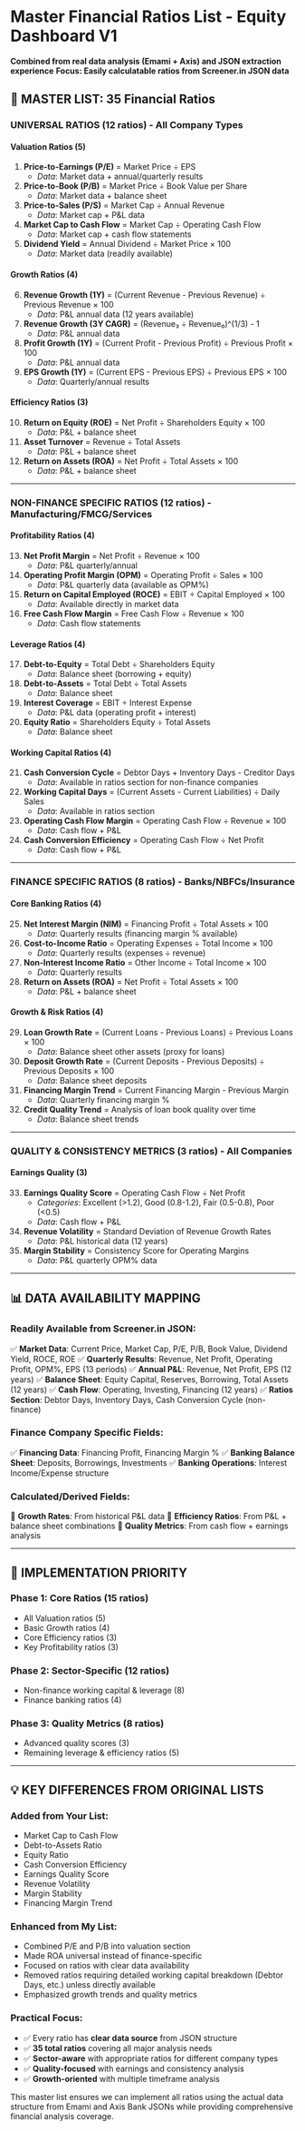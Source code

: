 # Master Financial Ratios List - Equity Dashboard V1

**Combined from real data analysis (Emami + Axis) and JSON extraction experience**
**Focus: Easily calculatable ratios from Screener.in JSON data**

## 🎯 **MASTER LIST: 35 Financial Ratios**

### **UNIVERSAL RATIOS (12 ratios) - All Company Types**

#### **Valuation Ratios (5)**
1. **Price-to-Earnings (P/E)** = Market Price ÷ EPS
   - *Data*: Market data + annual/quarterly results
2. **Price-to-Book (P/B)** = Market Price ÷ Book Value per Share
   - *Data*: Market data + balance sheet  
3. **Price-to-Sales (P/S)** = Market Cap ÷ Annual Revenue
   - *Data*: Market cap + P&L data
4. **Market Cap to Cash Flow** = Market Cap ÷ Operating Cash Flow
   - *Data*: Market cap + cash flow statements
5. **Dividend Yield** = Annual Dividend ÷ Market Price × 100
   - *Data*: Market data (readily available)

#### **Growth Ratios (4)**
6. **Revenue Growth (1Y)** = (Current Revenue - Previous Revenue) ÷ Previous Revenue × 100
   - *Data*: P&L annual data (12 years available)
7. **Revenue Growth (3Y CAGR)** = (Revenue₃ ÷ Revenue₀)^(1/3) - 1
   - *Data*: P&L annual data
8. **Profit Growth (1Y)** = (Current Profit - Previous Profit) ÷ Previous Profit × 100
   - *Data*: P&L annual data
9. **EPS Growth (1Y)** = (Current EPS - Previous EPS) ÷ Previous EPS × 100
   - *Data*: Quarterly/annual results

#### **Efficiency Ratios (3)**
10. **Return on Equity (ROE)** = Net Profit ÷ Shareholders Equity × 100
    - *Data*: P&L + balance sheet
11. **Asset Turnover** = Revenue ÷ Total Assets
    - *Data*: P&L + balance sheet
12. **Return on Assets (ROA)** = Net Profit ÷ Total Assets × 100
    - *Data*: P&L + balance sheet

---

### **NON-FINANCE SPECIFIC RATIOS (12 ratios) - Manufacturing/FMCG/Services**

#### **Profitability Ratios (4)**
13. **Net Profit Margin** = Net Profit ÷ Revenue × 100
    - *Data*: P&L quarterly/annual
14. **Operating Profit Margin (OPM)** = Operating Profit ÷ Sales × 100
    - *Data*: P&L quarterly data (available as OPM%)
15. **Return on Capital Employed (ROCE)** = EBIT ÷ Capital Employed × 100
    - *Data*: Available directly in market data
16. **Free Cash Flow Margin** = Free Cash Flow ÷ Revenue × 100
    - *Data*: Cash flow statements

#### **Leverage Ratios (4)**
17. **Debt-to-Equity** = Total Debt ÷ Shareholders Equity
    - *Data*: Balance sheet (borrowing + equity)
18. **Debt-to-Assets** = Total Debt ÷ Total Assets
    - *Data*: Balance sheet
19. **Interest Coverage** = EBIT ÷ Interest Expense
    - *Data*: P&L data (operating profit + interest)
20. **Equity Ratio** = Shareholders Equity ÷ Total Assets
    - *Data*: Balance sheet

#### **Working Capital Ratios (4)**
21. **Cash Conversion Cycle** = Debtor Days + Inventory Days - Creditor Days
    - *Data*: Available in ratios section for non-finance companies
22. **Working Capital Days** = (Current Assets - Current Liabilities) ÷ Daily Sales
    - *Data*: Available in ratios section
23. **Operating Cash Flow Margin** = Operating Cash Flow ÷ Revenue × 100
    - *Data*: Cash flow + P&L
24. **Cash Conversion Efficiency** = Operating Cash Flow ÷ Net Profit
    - *Data*: Cash flow + P&L

---

### **FINANCE SPECIFIC RATIOS (8 ratios) - Banks/NBFCs/Insurance**

#### **Core Banking Ratios (4)**
25. **Net Interest Margin (NIM)** = Financing Profit ÷ Total Assets × 100
    - *Data*: Quarterly results (financing margin % available)
26. **Cost-to-Income Ratio** = Operating Expenses ÷ Total Income × 100
    - *Data*: Quarterly results (expenses ÷ revenue)
27. **Non-Interest Income Ratio** = Other Income ÷ Total Income × 100
    - *Data*: Quarterly results
28. **Return on Assets (ROA)** = Net Profit ÷ Total Assets × 100
    - *Data*: P&L + balance sheet

#### **Growth & Risk Ratios (4)**
29. **Loan Growth Rate** = (Current Loans - Previous Loans) ÷ Previous Loans × 100
    - *Data*: Balance sheet other assets (proxy for loans)
30. **Deposit Growth Rate** = (Current Deposits - Previous Deposits) ÷ Previous Deposits × 100
    - *Data*: Balance sheet deposits
31. **Financing Margin Trend** = Current Financing Margin - Previous Margin
    - *Data*: Quarterly financing margin %
32. **Credit Quality Trend** = Analysis of loan book quality over time
    - *Data*: Balance sheet trends

---

### **QUALITY & CONSISTENCY METRICS (3 ratios) - All Companies**

#### **Earnings Quality (3)**
33. **Earnings Quality Score** = Operating Cash Flow ÷ Net Profit
    - *Categories*: Excellent (>1.2), Good (0.8-1.2), Fair (0.5-0.8), Poor (<0.5)
    - *Data*: Cash flow + P&L
34. **Revenue Volatility** = Standard Deviation of Revenue Growth Rates
    - *Data*: P&L historical data (12 years)
35. **Margin Stability** = Consistency Score for Operating Margins
    - *Data*: P&L quarterly OPM% data

---

## 📊 **DATA AVAILABILITY MAPPING**

### **Readily Available from Screener.in JSON:**
✅ **Market Data**: Current Price, Market Cap, P/E, P/B, Book Value, Dividend Yield, ROCE, ROE
✅ **Quarterly Results**: Revenue, Net Profit, Operating Profit, OPM%, EPS (13 periods)
✅ **Annual P&L**: Revenue, Net Profit, EPS (12 years)
✅ **Balance Sheet**: Equity Capital, Reserves, Borrowing, Total Assets (12 years)
✅ **Cash Flow**: Operating, Investing, Financing (12 years)
✅ **Ratios Section**: Debtor Days, Inventory Days, Cash Conversion Cycle (non-finance)

### **Finance Company Specific Fields:**
✅ **Financing Data**: Financing Profit, Financing Margin %
✅ **Banking Balance Sheet**: Deposits, Borrowings, Investments
✅ **Banking Operations**: Interest Income/Expense structure

### **Calculated/Derived Fields:**
🔄 **Growth Rates**: From historical P&L data
🔄 **Efficiency Ratios**: From P&L + balance sheet combinations
🔄 **Quality Metrics**: From cash flow + earnings analysis

---

## 🎯 **IMPLEMENTATION PRIORITY**

### **Phase 1: Core Ratios (15 ratios)**
- All Valuation ratios (5)
- Basic Growth ratios (4) 
- Core Efficiency ratios (3)
- Key Profitability ratios (3)

### **Phase 2: Sector-Specific (12 ratios)**
- Non-finance working capital & leverage (8)
- Finance banking ratios (4)

### **Phase 3: Quality Metrics (8 ratios)**
- Advanced quality scores (3)
- Remaining leverage & efficiency ratios (5)

---

## 💡 **KEY DIFFERENCES FROM ORIGINAL LISTS**

### **Added from Your List:**
- Market Cap to Cash Flow
- Debt-to-Assets Ratio
- Equity Ratio
- Cash Conversion Efficiency
- Earnings Quality Score
- Revenue Volatility
- Margin Stability
- Financing Margin Trend

### **Enhanced from My List:**
- Combined P/E and P/B into valuation section
- Made ROA universal instead of finance-specific
- Focused on ratios with clear data availability
- Removed ratios requiring detailed working capital breakdown (Debtor Days, etc.) unless directly available
- Emphasized growth trends and quality metrics

### **Practical Focus:**
- ✅ Every ratio has **clear data source** from JSON structure
- ✅ **35 total ratios** covering all major analysis needs
- ✅ **Sector-aware** with appropriate ratios for different company types
- ✅ **Quality-focused** with earnings and consistency analysis
- ✅ **Growth-oriented** with multiple timeframe analysis

This master list ensures we can implement all ratios using the actual data structure from Emami and Axis Bank JSONs while providing comprehensive financial analysis coverage. 